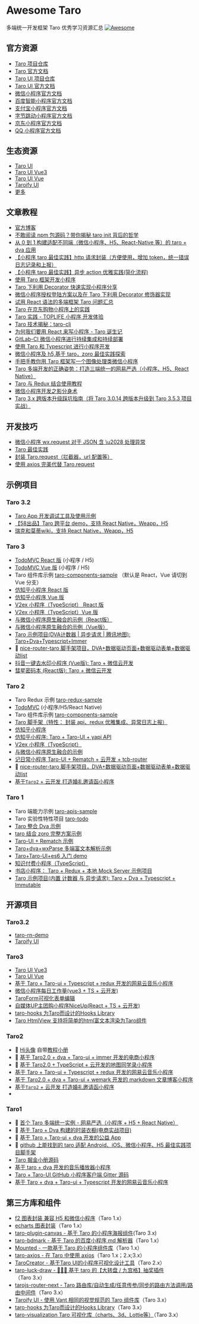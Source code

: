 # Awesome Taro

多端统一开发框架 Taro 优秀学习资源汇总 [![Awesome](https://awesome.re/badge-flat.svg)](https://awesome.re)

## 官方资源

- [Taro 项目仓库](https://github.com/NervJS/taro)
- [Taro 官方文档](http://nervjs.github.io/taro)
- [Taro UI 项目仓库](https://github.com/NervJS/taro-ui)
- [Taro UI 官方文档](https://taro-ui.jd.com)
- [微信小程序官方文档](https://developers.weixin.qq.com/miniprogram/dev/framework/)
- [百度智能小程序官方文档](https://smartprogram.baidu.com/docs/develop/tutorial/intro/)
- [支付宝小程序官方文档](https://docs.alipay.com/mini/developer/getting-started)
- [字节跳动小程序官方文档](https://microapp.bytedance.com/)
- [京东小程序官方文档](https://mp.jd.com/docs/dev/)
- [QQ 小程序官方文档](https://q.qq.com/wiki/)

## 生态资源

- [Taro UI](https://taro-ui.jd.com)
- [Taro UI Vue3](https://b2nil.github.io/taro-ui-vue3/)
- [Taro UI Vue](https://github.com/psaren/taro-ui-vue)
- [Taroify UI](https://taroify.gitee.io/taroify.com/introduce/)
- [更多](https://nervjs.github.io/taro/docs/redux)

## 文章教程

- [官方博客](https://nervjs.github.io/taro/blog)
- [不敢阅读 npm 包源码？带你揭秘 taro init 背后的哲学](https://juejin.im/post/5c21f4e5f265da61117a54a0)
- [从 0 到 1 构建适配不同端（微信小程序、H5、React-Native 等）的 taro + dva 应用](https://juejin.im/post/5bb1766d5188255c3272cdd0)
- [【小程序 taro 最佳实践】http 请求封装（方便使用，增加 token，统一错误日志记录和上报）](https://segmentfault.com/a/1190000016533592)
- [【小程序 taro 最佳实践】异步 action 优雅实践(简化流程)](https://segmentfault.com/a/1190000016534001)
- [使用 Taro 框架开发小程序](https://juejin.im/post/5ba0a53af265da0ab5037234)
- [Taro 下利用 Decorator 快速实现小程序分享](https://juejin.im/post/5b99da5d5188255c6f1e084e)
- [微信小程序授权登陆方案以及在 Taro 下利用 Decorator 修饰器实现](https://juejin.im/post/5b97a762e51d450e9649a8fd)
- [试用 React 语法的多端框架 Taro 问题汇总](https://segmentfault.com/a/1190000016247153)
- [Taro 在京东购物小程序上的实践](https://juejin.im/entry/5b987859e51d450ea2465ddd)
- [Taro 实践 - TOPLIFE 小程序 开发体验](https://juejin.im/post/5b3b786a6fb9a04f89780a9f)
- [Taro 技术揭秘：taro-cli](https://juejin.im/post/5b3ce041e51d45194832aaf6)
- [为何我们要用 React 来写小程序 - Taro 诞生记](https://juejin.im/post/5b30b476518825749e4a1d91)
- [GitLab-CI 微信小程序进行持续集成和持续部署](https://zacksleo.github.io/2018/04/08/GitLab-CI%E5%BE%AE%E4%BF%A1%E5%B0%8F%E7%A8%8B%E5%BA%8F%E8%BF%9B%E8%A1%8C%E6%8C%81%E7%BB%AD%E9%9B%86%E6%88%90%E5%92%8C%E6%8C%81%E7%BB%AD%E9%83%A8%E7%BD%B2/)
- [使用 Taro 和 Typescript 进行小程序开发](https://zacksleo.github.io/2018/06/16/%E4%BD%BF%E7%94%A8Taro%E5%92%8CTypescript%E8%BF%9B%E8%A1%8C%E5%B0%8F%E7%A8%8B%E5%BA%8F%E5%BC%80%E5%8F%91/)
- [微信小程序及 h5,基于 taro，zoro 最佳实践探索](https://www.jianshu.com/p/7c27dbbc080f)
- [手把手教你用 Taro 框架写一个图像处理类微信小程序](https://juejin.im/post/5c3c8c58f265da611a4813a9)
- [Taro 多端开发的正确姿势：打造三端统一的网易严选（小程序、H5、React Native）](https://juejin.im/post/5c6a151f518825625e4ac830)
- [Taro 与 Redux 结合使用教程](https://github.com/imageslr/taro-library#%E5%BC%95%E5%85%A5-redux)
- [微信小程序开发之影分身术](https://juejin.im/post/5c788d28e51d4560a82be8d2)
- [Taro 3.x 跨版本升级踩坑指南（将 Taro 3.0.14 跨版本升级到 Taro 3.5.3 项目实战）](https://juejin.cn/post/7148430666906992647)

## 开发技巧

- [微信小程序 wx.request 对于 JSON 含 \u2028 处理异常](https://segmentfault.com/a/1190000015443614)
- [Taro 最佳实践](https://github.com/js-newbee/taro-best-practices)
- [封装 Taro.request（拦截器，url 配置等）](https://github.com/TigerHee/taro-request)
- [使用 axios 完美代替 Taro.request](https://github.com/SpringHgui/axios-taro-adapter)

## 示例项目

### Taro 3.2

- [Taro App 开发调试工具及使用示例](https://github.com/wuba/taro-playground)
- [【58出品】Taro 跨平台 demo，支持 React Native，Weapp，H5](https://github.com/wuba/Taro-Mortgage-Calculator)
- [瑞克和莫蒂wiki，支持 React Native，Weapp，H5](https://github.com/rick-and-morty-wiki/rick-and-morty-wiki)

### Taro 3

- [TodoMVC React 版](https://github.com/NervJS/TodoMVC/tree/react) (小程序 / H5)
- [TodoMVC Vue 版](https://github.com/NervJS/TodoMVC/tree/vue) (小程序 / H5)
- Taro 组件库示例 [taro-components-sample](https://github.com/NervJS/taro-components-sample) （默认是 React，Vue 请切到 Vue 分支）
- [仿知乎小程序 React 版](https://github.com/NervJS/taro-zhihu-sample/tree/next)
- [仿知乎小程序 Vue 版](https://github.com/NervJS/taro-zhihu-sample/tree/vue)
- [V2ex 小程序（TypeScript） React 版](https://github.com/NervJS/taro-v2ex/tree/next)
- [V2ex 小程序（TypeScript）Vue 版](https://github.com/NervJS/taro-v2ex/tree/vue)
- [与微信小程序原生融合的示例（React版）](https://github.com/NervJS/taro-sample-weapp/tree/next)
- [与微信小程序原生融合的示例（Vue版）](https://github.com/NervJS/taro-sample-weapp/tree/vue)
- [Taro 示例项目(DVA计数器 | 异步请求 | 腾讯地图): Taro+Dva+Typescript+Immer](https://github.com/didilinkin/tarojs-ts-cli)
- 💯 [nice-router-taro 脚手架项目，DVA+数据驱动页面+数据驱动表单+数据驱动list](https://github.com/kala888/nice-router-taro)
- [抖音一键去水印小程序 (Vue版): Taro + 微信云开发](https://github.com/terryso/super9)
- [彗星密码本 (React版): Taro + 微信云开发](https://github.com/MuxinFeng/taro-savePassword)

### Taro 2

- Taro Redux 示例 [taro-redux-sample](https://github.com/NervJS/taro-redux-sample)
- [TodoMVC](https://github.com/NervJS/TodoMVC) (小程序/H5/React Native)
- Taro 组件库示例 [taro-components-sample](https://github.com/NervJS/taro-components-sample/tree/master)
- [Taro 脚手架（特性： 封装 api、redux 优雅集成、异常日志上报）](https://github.com/wsdo/taro-kit.git)
- [仿知乎小程序](https://github.com/NervJS/taro-zhihu-sample)
- [仿知乎小程序: Taro + Taro-UI + yapi API](https://github.com/MoonCheung/zhihu-applet)
- [V2ex 小程序（TypeScript）](https://github.com/NervJS/taro-v2ex)
- [与微信小程序原生融合的示例](https://github.com/NervJS/taro-sample-weapp)
- [记日常小程序 Taro-UI + Rematch + 云开发 + tcb-router](https://github.com/zhixiaoqiang/taroCloud)
- 💯 [nice-router-taro 脚手架项目，DVA+数据驱动页面+数据驱动表单+数据驱动list](https://github.com/kala888/nice-router-taro/tree/taro2)
- [基于`Taro2` + 云开发 打造婚礼邀请函小程序](https://github.com/wforguo/wedding-app)
### Taro 1

- Taro 端能力示例 [taro-apis-sample](https://github.com/NervJS/taro-apis-sample)
- Taro 实验性特性项目 [taro-todo](https://github.com/NervJS/taro-todo)
- [Taro 整合 Dva 示例](https://github.com/zuoge85/taro-dva)
- [taro 结合 zoro 完整方案示例](https://github.com/FaureWu/ztaro)
- [Taro-UI + Rematch 示例](https://github.com/qwIvan/taro-demo-todolist)
- [Taro+dva+wxParse 多端富文本解析示例](https://github.com/zcSkr/taro-dva-wxParse)
- [Taro+Taro-UI+es6 入门 demo](https://github.com/hyyqcweb/taro-gank)
- [知识付费小程序（TypeScript）](https://github.com/SmallRuralDog/yundocs)
- [书店小程序： Taro + Redux + 本地 Mock Server 示例项目](https://github.com/imageslr/taro-library)
- [Taro 示例项目(内置 计数器 与 异步请求): Taro + Dva + Typescript + Immutable](https://github.com/didilinkin/elf-taro-cli/tree/taro-1.2.8)

## 开源项目

### Taro3.2

- [taro-rn-demo](https://github.com/wyzwhp/taro-rn-demo)
- [Taroify UI](https://taroify.gitee.io/taroify.com/introduce/)

### Taro3

- [Taro UI Vue3](https://b2nil.github.io/taro-ui-vue3/)
- [Taro UI Vue](https://github.com/psaren/taro-ui-vue)
- [基于 Taro + Taro-ui + Typescript + redux 开发的网易云音乐小程序](https://github.com/lsqy/taro-music/tree/feature_upgrade_taro3.0)
- [微信小程序每日工作量(vue3 + TS + 云开发)](https://github.com/whyour/mini-work)
- [TaroForm可视化表单编辑](https://github.com/ShaoGongBra/taro-form)
- [自媒体UP主团购小程序NiceUp(React + TS + 云开发)](https://github.com/nasawz/niceup)
- [taro-hooks 为Taro而设计的Hooks Library](https://github.com/innocces/taro-hooks)
- [Taro HtmlView 支持将简单的html富文本渲染为Taro组件](https://github.com/ShaoGongBra/taro-html-view)

### Taro2

- 💯 [Hi头像](https://github.com/hi-our/hi-face) 自带[教程小册](https://www.xiaoxili.com/hi-face)
- 💯 [基于 Taro2.0 + dva + Taro-ui + immer 开发的电商小程序](https://github.com/jiechud/taro-mall)
- 💯 [基于 Taro2.0 + TypeScript + 云开发的地图同学录小程序](https://github.com/Mayandev/classmate-map)
- [基于 Taro + Taro-ui + Typescript + redux 开发的网易云音乐小程序](https://github.com/lsqy/taro-music)
- [基于 Taro2.0 + dva + Taro-ui + wemark 开发的 markdown 文章博客小程序](https://github.com/hirCodd/JavaNorthMiniApp.git)
- [基于`Taro2` + 云开发 打造婚礼邀请函小程序](https://github.com/wforguo/wedding-app)
- 
### Taro1

- 💯 [首个 Taro 多端统一实例 - 网易严选（小程序 + H5 + React Native）](https://github.com/js-newbee/taro-yanxuan)
- 💯 [基于 Taro + Dva 构建的时装衣橱(电商实战项目)](https://github.com/EasyTuan/taro-msparis)
- 💯 [基于 Taro + Taro-ui + dva 开发的公益 App](https://github.com/hugetiny/quit-smoking)
- 💯 [github 上能找到的 taro 适配 Android、iOS、微信小程序、H5 最佳实践项目脚手架](https://github.com/bozaigao/Taro-demo)
- [Taro 掘金小册源码](https://github.com/o2team/taro-ebook-source)
- [基于 taro + dva 开发的音乐播放器小程序](https://github.com/huangzhuangjia/taro-music)
- [Taro + Taro-UI GitHub 小程序客户端 Gitter 源码](https://github.com/huangjianke/Gitter)
- [基于 Taro + dva + Taro-ui + Typescript 开发的网易云音乐小程序](https://github.com/abc-club/taro-music-ts)

## 第三方库和组件

- [f2 图表封装 兼容 H5 和微信小程序](https://github.com/xioxin/taro-f2)（Taro 1.x）
- [echarts 图表封装](https://github.com/WsmDyj/echarts-for-taro)（Taro 1.x）
- [taro-plugin-canvas - 基于 Taro 的小程序海报组件](https://github.com/chuyun/taro-plugin-canvas)(Taro 3.x)
- [taro-bdmark - 基于 Taro 的百度小程序 md 解析器](https://github.com/guozimo/taro-bdMark)（Taro 1.x）
- [Mounted - 一款基于 Taro 的小程序组件库](https://github.com/fjc0k/mounted)（Taro 1.x）
- [taro-axios - 在 Taro 中使用 axios](https://github.com/fjc0k/taro-axios)（Taro 1.x；2.x;3.x）
- [TaroCreator - 基于Taro UI的小程序可视化设计工具](https://github.com/mpfast/TaroCreator)（Taro 2.x）
- [taro-luck-draw - 🍧🍧🍧 基于 taro 的【大转盘 / 九宫格】抽奖插件](https://github.com/LuckDraw/taro-luck-draw)（Taro 3.x）
- [tarojs-router-next - Taro 路由库/自动生成/任意传参/同步的路由方法调用/路由中间件](https://github.com/lblblong/tarojs-router-next)（Taro 3.x）
- [Taroify UI - 使用 Vant 相同的视觉规范的 Taro 组件库](https://taroify.gitee.io/taroify.com/introduce/)（Taro 3.x）
- [taro-hooks 为Taro而设计的Hooks Library](https://github.com/innocces/taro-hooks)（Taro 3.x）
- [taro-visualization Taro 可视化库（charts、3d、Lottie等）](https://github.com/wuba/taro-visualization)（Taro 3.x）

